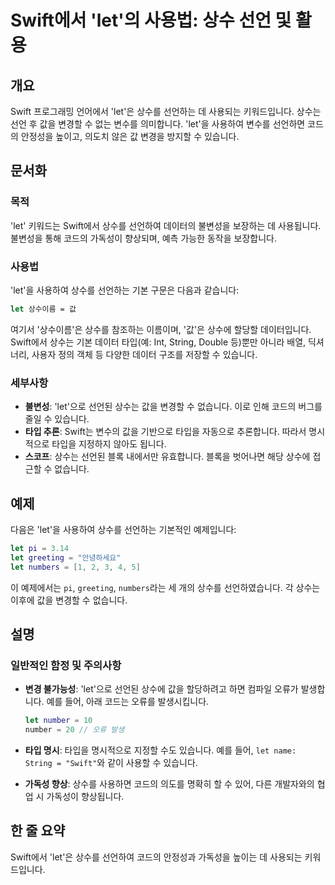 <!--
Meta Description: # Swift에서 'let'의 사용법: 상수 선언 및 활용 ## 개요 Swift 프로그래밍 언어에서 'let'은 상수를 선언하는 데 사용되는 키워드입니다. 상수는 선언 후 값을 변경할 수 없는 변수를 의미합니다. 'let'을 사용하여 변수를 선언하면 코드의 안정성을 높...
Meta Keywords: let, 상수를, swift, 상수는, 코드의
-->

# Swift에서 'let'의 사용법: 상수 선언 및 활용

## 개요
Swift 프로그래밍 언어에서 'let'은 상수를 선언하는 데 사용되는 키워드입니다. 상수는 선언 후 값을 변경할 수 없는 변수를 의미합니다. 'let'을 사용하여 변수를 선언하면 코드의 안정성을 높이고, 의도치 않은 값 변경을 방지할 수 있습니다.

## 문서화
### 목적
'let' 키워드는 Swift에서 상수를 선언하여 데이터의 불변성을 보장하는 데 사용됩니다. 불변성을 통해 코드의 가독성이 향상되며, 예측 가능한 동작을 보장합니다.

### 사용법
'let'을 사용하여 상수를 선언하는 기본 구문은 다음과 같습니다:

```swift
let 상수이름 = 값
```

여기서 '상수이름'은 상수를 참조하는 이름이며, '값'은 상수에 할당할 데이터입니다. Swift에서 상수는 기본 데이터 타입(예: Int, String, Double 등)뿐만 아니라 배열, 딕셔너리, 사용자 정의 객체 등 다양한 데이터 구조를 저장할 수 있습니다.

### 세부사항
- **불변성**: 'let'으로 선언된 상수는 값을 변경할 수 없습니다. 이로 인해 코드의 버그를 줄일 수 있습니다.
- **타입 추론**: Swift는 변수의 값을 기반으로 타입을 자동으로 추론합니다. 따라서 명시적으로 타입을 지정하지 않아도 됩니다.
- **스코프**: 상수는 선언된 블록 내에서만 유효합니다. 블록을 벗어나면 해당 상수에 접근할 수 없습니다.
  
## 예제
다음은 'let'을 사용하여 상수를 선언하는 기본적인 예제입니다:

```swift
let pi = 3.14
let greeting = "안녕하세요"
let numbers = [1, 2, 3, 4, 5]
```

이 예제에서는 `pi`, `greeting`, `numbers`라는 세 개의 상수를 선언하였습니다. 각 상수는 이후에 값을 변경할 수 없습니다.

## 설명
### 일반적인 함정 및 주의사항
- **변경 불가능성**: 'let'으로 선언된 상수에 값을 할당하려고 하면 컴파일 오류가 발생합니다. 예를 들어, 아래 코드는 오류를 발생시킵니다.

    ```swift
    let number = 10
    number = 20 // 오류 발생
    ```

- **타입 명시**: 타입을 명시적으로 지정할 수도 있습니다. 예를 들어, `let name: String = "Swift"`와 같이 사용할 수 있습니다.
- **가독성 향상**: 상수를 사용하면 코드의 의도를 명확히 할 수 있어, 다른 개발자와의 협업 시 가독성이 향상됩니다.

## 한 줄 요약
Swift에서 'let'은 상수를 선언하여 코드의 안정성과 가독성을 높이는 데 사용되는 키워드입니다.